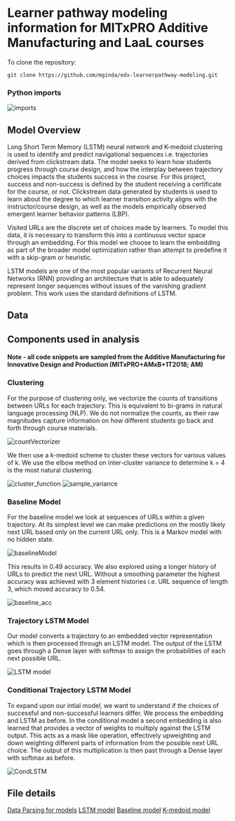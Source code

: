 # Learner pathway modeling information for MITxPRO Additive Manufacturing and LaaL courses

To clone the repository:

```
git clone https://github.com/mginda/edx-learnerpathway-modeling.git

```
### Python imports
![imports](https://github.com/mginda/edx-learnerpathway-modeling/blob/python/images/imports.png)

  
## Model Overview

Long Short Term Memory (LSTM) neural network and K-medoid clustering is used to identify and predict navigational sequences i.e. trajectories derived from clickstream data.  The model seeks to learn how students progress through course design, and how the interplay between trajectory choices impacts the students success in the course. For this project, success and non-success is defined by the student receiving a certificate for the course, or not.  Clickstream data generated by students is used to learn about the degree to which learner transition activity aligns with the instructor/course design, as well as the models empirically observed emergent learner behavior patterns (LBP).

Visited URLs are the discrete set of choices made by learners.  To model this data, it is necessary to transform this into a continuous vector space through an embedding.  For this model we choose to learn the embedding as part of the broader model optimization rather than attempt to predefine it with a skip-gram or heuristic.

LSTM models are one of the most popular variants of Recurrent Neural Networks (RNN) providing an architecture that is able to adequately represent longer sequences without issues of the vanishing gradient problem.   This work uses the standard definitions of LSTM.  

## Data

## Components used in analysis
#### Note - all code snippets are sampled from the Additive Manufacturing for Innovative Design and Production (MITxPRO+AMxB+1T2018; AM)

### Clustering
For the purpose of clustering only, we vectorize the counts of transitions between URLs for each trajectory.  This is equivalent to bi-grams in natural language processing (NLP).  We do not normalize the counts, as their raw magnitudes capture information on how different students go back and forth through course materials.

![countVectorizer](https://github.com/mginda/edx-learnerpathway-modeling/blob/python/images/cluster_CountVectorizer.png)

We then use a k-medoid scheme to cluster these vectors for various values of k.  We use the elbow method on inter-cluster variance to determine k = 4 is the most natural clustering.

![cluster_function](https://github.com/mginda/edx-learnerpathway-modeling/blob/python/images/clustering_function.png)
![sample_variance](https://github.com/mginda/edx-learnerpathway-modeling/blob/python/images/cluster_var_sample.png)

### Baseline Model
For the baseline model we look at sequences of URLs within a given trajectory.  At its simplest level we can make predictions on the mostly likely next URL based only on the current URL only.  This is a Markov model with no hidden state.

![baselineModel](https://github.com/mginda/edx-learnerpathway-modeling/blob/python/images/baseline_model.png)

This results in 0.49 accuracy.  We also explored using a longer history of URLs to predict the next URL.  Without a smoothing parameter the highest accuracy was achieved with 3 element histories i.e. URL sequence of length 3, which moved accuracy to 0.54.

![baseline_acc](https://github.com/mginda/edx-learnerpathway-modeling/blob/python/images/baseline_acc_calc.png)

### Trajectory LSTM Model
Our model converts a trajectory to an embedded vector representation which is then processed through an LSTM model.  The output of the LSTM goes through a Dense layer with softmax to assign the probabilities of each next possible URL.  

![LSTM model](https://github.com/mginda/edx-learnerpathway-modeling/blob/python/images/LSTM_hiddim30embdim30.png)

### Conditional Trajectory LSTM Model
To expand upon our intial model, we want to understand if the choices of successful and non-successful learners differ.  We process the embedding and LSTM as before.  In the conditional model a second embedding is also learned that provides a vector of weights to multiply against the LSTM output.  This acts as a mask like operation, effectively upweighting and down weighting different parts of information from the possible next URL choice.  The output of this multiplication is then past through a Dense layer with softmax as before.

![CondLSTM](https://github.com/mginda/edx-learnerpathway-modeling/blob/python/images/CondLSTM_hiddim30embdim30.png)

## File details

[Data Parsing for models](https://github.com/mginda/edx-learnerpathway-modeling/data_parsing.py)
[LSTM model](https://github.com/mginda/edx-learnerpathway-modeling/blob/python/learning_pathways.ipynb)
[Baseline model](https://github.com/mginda/edx-learnerpathway-modeling/blob/python/baseline_model.ipynb)
[K-medoid model](https://github.com/mginda/edx-learnerpathway-modeling/blob/python/clustering_trajectories.ipynb)

